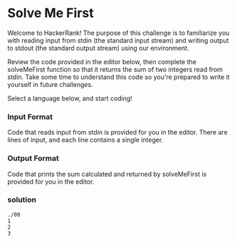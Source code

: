 # Solve Me First

Welcome to HackerRank! The purpose of this challenge is to familiarize you with reading input from stdin (the standard input stream) and writing output to stdout (the standard output stream) using our environment.

Review the code provided in the editor below, then complete the solveMeFirst function so that it returns the sum of two integers read from stdin. Take some time to understand this code so you're prepared to write it yourself in future challenges.

Select a language below, and start coding!

### Input Format

Code that reads input from stdin is provided for you in the editor. There are lines of input, and each line contains a single integer.

### Output Format

Code that prints the sum calculated and returned by solveMeFirst is provided for you in the editor. 

### solution

```
./00
1
2
3
```